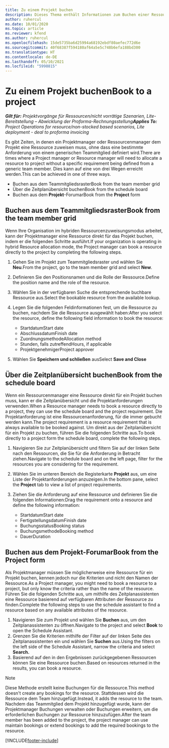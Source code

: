```yaml
---
title: Zu einem Projekt buchen
description: Dieses Thema enthält Informationen zum Buchen einer Ressource für ein Projekt.
author: ruhercul
ms.date: 10/01/2020
ms.topic: article
ms.reviewer: kfend
ms.author: ruhercul
ms.openlocfilehash: 15de5735ba6d25994a68192ebdf80aefec772d6e
ms.sourcegitcommit: 40f68387f594180af64a5e5c748b6efa188bd300
ms.translationtype: HT
ms.contentlocale: de-DE
ms.lasthandoff: 05/10/2021
ms.locfileid: "5998815"
---
```

# <a name="book-to-a-project"></a><span data-ttu-id="b68d0-103">Zu einem Projekt buchen</span><span class="sxs-lookup"><span data-stu-id="b68d0-103">Book to a project</span></span>

<span data-ttu-id="b68d0-104">_**Gilt für:** Projektvorgänge für Ressourcen/nicht vorrätige Szenarien, Lite-Bereitstellung – Abwicklung der Proforma-Rechnungsstellung_</span><span class="sxs-lookup"><span data-stu-id="b68d0-104">_**Applies To:** Project Operations for resource/non-stocked based scenarios, Lite deployment - deal to proforma invoicing_</span></span>

<span data-ttu-id="b68d0-105">Es gibt Zeiten, in denen ein Projektmanager oder Ressourcenmanager dem Projekt eine Ressource zuweisen muss, ohne dass eine bestimmte Anforderung von einem generischen Teammitglied definiert wird.</span><span class="sxs-lookup"><span data-stu-id="b68d0-105">There are times where a Project manager or Resource manager will need to allocate a resource to project without a specific requirement being defined from a generic team member.</span></span> <span data-ttu-id="b68d0-106">Dies kann auf eine von drei Wegen erreicht werden.</span><span class="sxs-lookup"><span data-stu-id="b68d0-106">This can be achieved in one of three ways.</span></span>

- <span data-ttu-id="b68d0-107">Buchen aus dem Teammitgliedsraster</span><span class="sxs-lookup"><span data-stu-id="b68d0-107">Book from the team member grid</span></span>
- <span data-ttu-id="b68d0-108">Über die Zeitplanübersicht buchen</span><span class="sxs-lookup"><span data-stu-id="b68d0-108">Book from the schedule board</span></span>
- <span data-ttu-id="b68d0-109">Buchen aus dem **Projekt**-Forumar</span><span class="sxs-lookup"><span data-stu-id="b68d0-109">Book from the **Project** form</span></span>

## <a name="book-from-the-team-member-grid"></a><span data-ttu-id="b68d0-110">Buchen aus dem Teammitgliedsraster</span><span class="sxs-lookup"><span data-stu-id="b68d0-110">Book from the team member grid</span></span>

<span data-ttu-id="b68d0-111">Wenn Ihre Organisation im hybriden Ressourcenzuweisungsmodus arbeitet, kann der Projektmanager eine Ressource direkt für das Projekt buchen, indem er die folgenden Schritte ausführt.</span><span class="sxs-lookup"><span data-stu-id="b68d0-111">If your organization is operating in hybrid Resource allocation mode, the Project manager can book a resource directly to the project by completing the following steps.</span></span>

1. <span data-ttu-id="b68d0-112">Gehen Sie im Projekt zum Teammitgliedsraster und wählen Sie **Neu**.</span><span class="sxs-lookup"><span data-stu-id="b68d0-112">From the project, go to the team member grid and select **New**.</span></span>
2. <span data-ttu-id="b68d0-113">Definieren Sie den Positionsnamen und die Rolle der Ressource.</span><span class="sxs-lookup"><span data-stu-id="b68d0-113">Define the position name and the role of the resource.</span></span>
3. <span data-ttu-id="b68d0-114">Wählen Sie in der verfügbaren Suche die entsprechende buchbare Ressource aus.</span><span class="sxs-lookup"><span data-stu-id="b68d0-114">Select the bookable resource from the available lookup.</span></span>
4. <span data-ttu-id="b68d0-115">Legen Sie die folgenden Feldinformationen fest, um die Ressource zu buchen, nachdem Sie die Ressource ausgewählt haben:</span><span class="sxs-lookup"><span data-stu-id="b68d0-115">After you select the resource, define the following field information to book the resource:</span></span>

    - <span data-ttu-id="b68d0-116">Startdatum</span><span class="sxs-lookup"><span data-stu-id="b68d0-116">Start date</span></span>
    - <span data-ttu-id="b68d0-117">Abschlussdatum</span><span class="sxs-lookup"><span data-stu-id="b68d0-117">Finish date</span></span>
    - <span data-ttu-id="b68d0-118">Zuordnungsmethode</span><span class="sxs-lookup"><span data-stu-id="b68d0-118">Allocation method</span></span>
    - <span data-ttu-id="b68d0-119">Stunden, falls zutreffend</span><span class="sxs-lookup"><span data-stu-id="b68d0-119">Hours, if applicable</span></span>
    - <span data-ttu-id="b68d0-120">Projektgenehmiger</span><span class="sxs-lookup"><span data-stu-id="b68d0-120">Project approver</span></span>

6. <span data-ttu-id="b68d0-121">Wählen Sie **Speichern und schließen** aus</span><span class="sxs-lookup"><span data-stu-id="b68d0-121">Select **Save and Close**</span></span>

## <a name="book-from-the-schedule-board"></a><span data-ttu-id="b68d0-122">Über die Zeitplanübersicht buchen</span><span class="sxs-lookup"><span data-stu-id="b68d0-122">Book from the schedule board</span></span>

<span data-ttu-id="b68d0-123">Wenn ein Ressourcenmanager eine Ressource direkt für ein Projekt buchen muss, kann er die Zeitplanübersicht und die Projektanforderungen verwenden.</span><span class="sxs-lookup"><span data-stu-id="b68d0-123">When a Resource manager needs to book a resource directly to a project, they can use the schedule board and the project requirement.</span></span> <span data-ttu-id="b68d0-124">Die Projektanforderung ist eine Ressourcenanforderung, für die immer gebucht werden kann.</span><span class="sxs-lookup"><span data-stu-id="b68d0-124">The project requirement is a resource requirement that is always available to be booked against.</span></span> <span data-ttu-id="b68d0-125">Um direkt aus der Zeitplanübersicht für ein Projekt zu buchen, führen Sie die folgenden Schritte aus.</span><span class="sxs-lookup"><span data-stu-id="b68d0-125">To book directly to a project form the schedule board, complete the following steps.</span></span>

1. <span data-ttu-id="b68d0-126">Navigieren Sie zur Zeitplanübersicht und filtern Sie auf der linken Seite nach den Ressourcen, die Sie für die Anforderung in Betracht ziehen.</span><span class="sxs-lookup"><span data-stu-id="b68d0-126">Navigate to the schedule board and on the left page, filter for the resources you are considering for the requirement.</span></span>
2. <span data-ttu-id="b68d0-127">Wählen Sie im unteren Bereich die Registerkarte **Projekt** aus, um eine Liste der Projektanforderungen anzuzeigen.</span><span class="sxs-lookup"><span data-stu-id="b68d0-127">In the bottom pane, select the **Project** tab to view a list of project requirements.</span></span>
3. <span data-ttu-id="b68d0-128">Ziehen Sie die Anforderung auf eine Ressource und definieren Sie die folgenden Informationen:</span><span class="sxs-lookup"><span data-stu-id="b68d0-128">Drag the requirement onto a resource and define the following information:</span></span>

    - <span data-ttu-id="b68d0-129">Startdatum</span><span class="sxs-lookup"><span data-stu-id="b68d0-129">Start date</span></span>
    - <span data-ttu-id="b68d0-130">Fertigstellungsdatum</span><span class="sxs-lookup"><span data-stu-id="b68d0-130">Finish date</span></span>
    - <span data-ttu-id="b68d0-131">Buchungsstatus</span><span class="sxs-lookup"><span data-stu-id="b68d0-131">Booking status</span></span>
    - <span data-ttu-id="b68d0-132">Buchungsmethode</span><span class="sxs-lookup"><span data-stu-id="b68d0-132">Booking method</span></span>
    - <span data-ttu-id="b68d0-133">Dauer</span><span class="sxs-lookup"><span data-stu-id="b68d0-133">Duration</span></span>

## <a name="book-from-the-project-form"></a><span data-ttu-id="b68d0-134">Buchen aus dem Projekt-Forumar</span><span class="sxs-lookup"><span data-stu-id="b68d0-134">Book from the Project form</span></span>

<span data-ttu-id="b68d0-135">Als Projektmanager müssen Sie möglicherweise eine Ressource für ein Projekt buchen, kennen jedoch nur die Kriterien und nicht den Namen der Ressource.</span><span class="sxs-lookup"><span data-stu-id="b68d0-135">As a Project manager, you might need to book a resource to a project, but only know the criteria rather than the name of the resource.</span></span> <span data-ttu-id="b68d0-136">Führen Sie die folgenden Schritte aus, um mithilfe des Zeitplanassistenten eine Ressource basierend auf verfügbaren Attributen der Ressource zu finden.</span><span class="sxs-lookup"><span data-stu-id="b68d0-136">Complete the following steps to use the schedule assistant to find a resource based on any available attributes of the resource.</span></span> 

1. <span data-ttu-id="b68d0-137">Navigieren Sie zum Projekt und wählen Sie **Buchen** aus, um den Zeitplanassistenten zu öffnen.</span><span class="sxs-lookup"><span data-stu-id="b68d0-137">Navigate to the project and select **Book** to open the Schedule Assistant.</span></span>
2. <span data-ttu-id="b68d0-138">Grenzen Sie die Kriterien mithilfe der Filter auf der linken Seite des Zeitplanassistenten ein und wählen Sie **Suchen** aus.</span><span class="sxs-lookup"><span data-stu-id="b68d0-138">Using the filters on the left side of the Schedule Assistant, narrow the criteria and select **Search.**</span></span>
3. <span data-ttu-id="b68d0-139">Basierend auf den in den Ergebnissen zurückgegebenen Ressourcen können Sie eine Ressource buchen.</span><span class="sxs-lookup"><span data-stu-id="b68d0-139">Based on resources returned in the results, you can book a resource.</span></span>

> [!NOTE]
> <span data-ttu-id="b68d0-140">Diese Methode erstellt keine Buchungen für die Ressource.</span><span class="sxs-lookup"><span data-stu-id="b68d0-140">This method doesn't create any bookings for the resource.</span></span> <span data-ttu-id="b68d0-141">Stattdessen wird die Ressource dem Team hinzugefügt.</span><span class="sxs-lookup"><span data-stu-id="b68d0-141">Instead, it adds the resource to the team.</span></span> <span data-ttu-id="b68d0-142">Nachdem das Teammitglied dem Projekt hinzugefügt wurde, kann der Projektmanager Buchungen verwalten oder Buchungen erweitern, um die erforderlichen Buchungen zur Ressource hinzuzufügen.</span><span class="sxs-lookup"><span data-stu-id="b68d0-142">After the team member has been added to the project, the project manager can use maintain bookings or extend bookings to add the required bookings to the resource.</span></span>


[!INCLUDE[footer-include](../includes/footer-banner.md)]
